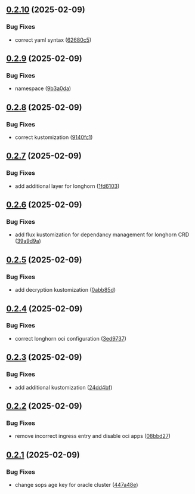 ## [0.2.10](https://github.com/binary-braids/kubernetes-homelab/compare/v0.2.9...v0.2.10) (2025-02-09)


### Bug Fixes

* correct yaml syntax ([62680c5](https://github.com/binary-braids/kubernetes-homelab/commit/62680c52ea79c71f999c5317b162f76ff5eec602))



## [0.2.9](https://github.com/binary-braids/kubernetes-homelab/compare/v0.2.8...v0.2.9) (2025-02-09)


### Bug Fixes

* namespace ([9b3a0da](https://github.com/binary-braids/kubernetes-homelab/commit/9b3a0da3c83c355e9244899f572d2fce45f6eaa4))



## [0.2.8](https://github.com/binary-braids/kubernetes-homelab/compare/v0.2.7...v0.2.8) (2025-02-09)


### Bug Fixes

* correct kustomization ([9140fc1](https://github.com/binary-braids/kubernetes-homelab/commit/9140fc14fed3cbfd57a5a3bbe7b74194598b4252))



## [0.2.7](https://github.com/binary-braids/kubernetes-homelab/compare/v0.2.6...v0.2.7) (2025-02-09)


### Bug Fixes

* add additional layer for longhorn ([1fd6103](https://github.com/binary-braids/kubernetes-homelab/commit/1fd610364a438764cb5fbbbcf91e24572dde1caa))



## [0.2.6](https://github.com/binary-braids/kubernetes-homelab/compare/v0.2.5...v0.2.6) (2025-02-09)


### Bug Fixes

* add flux kustomization for dependancy management for longhorn CRD ([39a9d9a](https://github.com/binary-braids/kubernetes-homelab/commit/39a9d9a6f96de59e1307b5841e2375bf29e190a7))



## [0.2.5](https://github.com/binary-braids/kubernetes-homelab/compare/v0.2.4...v0.2.5) (2025-02-09)


### Bug Fixes

* add decryption kustomization ([0abb85d](https://github.com/binary-braids/kubernetes-homelab/commit/0abb85ddf65de3114807fea5e8a2f405e7f561b7))



## [0.2.4](https://github.com/binary-braids/kubernetes-homelab/compare/v0.2.3...v0.2.4) (2025-02-09)


### Bug Fixes

* correct longhorn oci configuration ([3ed9737](https://github.com/binary-braids/kubernetes-homelab/commit/3ed9737632851c25a0afce699f248a9c815c943d))



## [0.2.3](https://github.com/binary-braids/kubernetes-homelab/compare/v0.2.2...v0.2.3) (2025-02-09)


### Bug Fixes

* add additional kustomization ([24dd4bf](https://github.com/binary-braids/kubernetes-homelab/commit/24dd4bf97f4aa5ca16b94b168ea00432bd512f4f))



## [0.2.2](https://github.com/binary-braids/kubernetes-homelab/compare/v0.2.1...v0.2.2) (2025-02-09)


### Bug Fixes

* remove incorrect ingress entry and disable oci apps ([08bbd27](https://github.com/binary-braids/kubernetes-homelab/commit/08bbd2715f70e6b53a3916383b22e14ac556e601))



## [0.2.1](https://github.com/binary-braids/kubernetes-homelab/compare/v0.2.0...v0.2.1) (2025-02-09)


### Bug Fixes

* change sops age key for oracle cluster ([447a48e](https://github.com/binary-braids/kubernetes-homelab/commit/447a48e3256bd286a4110ad7d84579afbf58455e))



